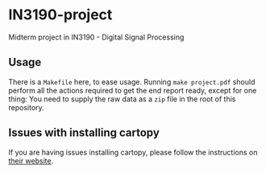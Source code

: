 # IN3190-project
Midterm project in IN3190 - Digital Signal Processing

## Usage
There is a `Makefile` here, to ease usage. Running `make project.pdf` should perform all the actions required to get the end report ready, except for one thing: You need to supply the raw data as a `zip` file in the root of this repository.

## Issues with installing cartopy
If you are having issues installing cartopy, please follow the instructions on [their website](https://scitools.org.uk/cartopy/docs/latest/installing.html).
